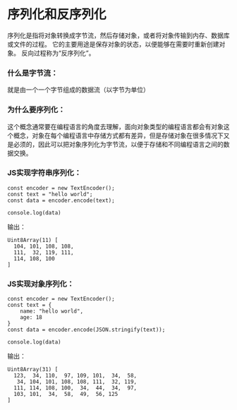 # 序列化和反序列化

序列化是指将对象转换成字节流，然后存储对象，或者将对象传输到内存、数据库或文件的过程。 它的主要用途是保存对象的状态，以便能够在需要时重新创建对象。 反向过程称为“反序列化”。

### 什么是字节流：

就是由一个一个字节组成的数据流（以字节为单位）

### 为什么要序列化：

这个概念通常要在编程语言的角度去理解，面向对象类型的编程语言都会有对象这个概念，对象在每个编程语言中存储方式都有差异，但是存储对象在很多情况下又是必须的，因此可以把对象序列化为字节流，以便于存储和不同编程语言之间的数据交换。

### JS实现字符串序列化：

```
const encoder = new TextEncoder();
const text = "hello world";
const data = encoder.encode(text);

console.log(data)
```

输出：

```
Uint8Array(11) [
  104, 101, 108, 108,
  111,  32, 119, 111,
  114, 108, 100
]
```

### JS实现对象序列化：

```
const encoder = new TextEncoder();
const text = {
    name: "hello world",
    age: 18
}
const data = encoder.encode(JSON.stringify(text));

console.log(data)
```

输出：

```
Uint8Array(31) [
  123,  34, 110,  97, 109, 101,  34,  58,
   34, 104, 101, 108, 108, 111,  32, 119,
  111, 114, 108, 100,  34,  44,  34,  97,
  103, 101,  34,  58,  49,  56, 125
]
```